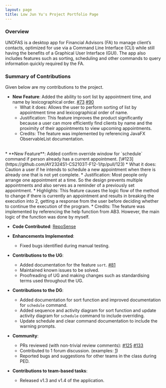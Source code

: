 ```yaml
---
layout: page
title: Low Jun Yu's Project Portfolio Page
---
```


### Overview

UNOFAS is a desktop app for Financial Advisors (FA) to manage client’s contacts, optimized for use via a Command Line
Interface (CLI) while still having the benefits of a Graphical User Interface (GUI). The app also includes features
such as sorting, scheduling and other commands to query information quickly required by the FA.

### Summary of Contributions

Given below are my contributions to the project.

* **New Feature**: Added the ability to sort list by appointment time, and name by lexicographical order. [\#73](https://github.com/AY2324S1-CS2103T-F12-1/tp/pull/73) [\#90](https://github.com/AY2324S1-CS2103T-F12-1/tp/pull/90)
    * What it does: Allows the user to perform sorting of list by appointment time and lexicographical order of name.
    * Justification: This feature improves the product significantly because a user can more efficiently find clients by name and the proximity of their appointments to view upcoming appointments.
    * Credits: The feature was implemented by referencing JavaFX ObservableList documentation.
<br>
* **New Feature**: Added confirm override window for `schedule` command if person already has a current appointment. [\#123](https://github.com/AY2324S1-CS2103T-F12-1/tp/pull/123)
  * What it does: Caution a user if he intends to schedule a new appointment when there is already one that is not yet complete.
  * Justification: Most people only arrange one appointment at a time. So the design prevents multiple appointments and also serves as a reminder of a previously set appointment.
  * Highlights: This feature causes the logic flow of the method to change if there is currently an appointment and results in breaking the execution into 2, getting a response from the user before deciding whether to continue the execution of the program.
  * Credits: The feature was implemented by referencing the help function from AB3. However, the main logic of the function was done by myself.

* **Code Contributed**: [RepoSense](https://nus-cs2103-ay2324s1.github.io/tp-dashboard/?search=jylow&breakdown=true)

* **Enhancements Implemented**:
    * Fixed bugs identified during manual testing.

* **Contributions to the UG**:
    * Added documentation for the feature `sort`. [\#81](https://github.com/AY2324S1-CS2103T-F12-1/tp/pull/81)
    * Maintained known issues to be solved.
    * Proofreading of UG and making changes such as standardising terms used throughout the UG.

* **Contributions to the DG**:
    * Added documentation for sort function and improved documentation for `schedule` command.
    * Added sequence and activity diagram for sort function and update activity diagram for `schedule` command to include overriding.
    * Update schedule and clear command documentation to include the warning prompts.

* **Community**:
  * PRs reviewed (with non-trivial review comments): [\#125](https://github.com/AY2324S1-CS2103T-F12-1/tp/pull/125) [\#133](https://github.com/AY2324S1-CS2103T-F12-1/tp/pull/133#pullrequestreview-1699166607)
  * Contributed to 1 forum discussion. (examples: [1](https://github.com/nus-cs2103-AY2324S1/forum/issues/172#issuecomment-1730790631))
  * Reported bugs and suggestions for other teams in the class during PED.

* **Contributions to team-based tasks**:
  * Released v1.3 and v1.4 of the application.
